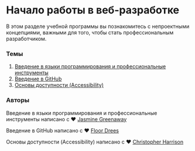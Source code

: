 # Начало работы в веб-разработке

В этом разделе учебной программы вы познакомитесь с непроектными концепциями, важными для того, чтобы стать профессиональным разработчиком.

### Темы

1. [Введение в языки программирования и профессиональные инструменты](1-intro-to-programming-languages/README.md)
2. [Введение в GitHub](2-github-basics/README.md)
3. [Основы доступности (Accessibility)](3-accessibility/README.md)

### Авторы

Введение в языки программирования и профессиональные инструменты написано с ♥️ [Jasmine Greenaway](https://twitter.com/paladique)

Введение в GitHub написано с ♥️ [Floor Drees](https://twitter.com/floordrees)

Основы доступности (Accessibility) написано с ♥️ [Christopher Harrison](https://twitter.com/geektrainer)
